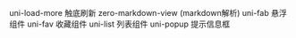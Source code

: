 uni-load-more 触底刷新
zero-markdown-view (markdown解析)
uni-fab 悬浮组件
uni-fav 收藏组件
uni-list 列表组件
uni-popup 提示信息框
